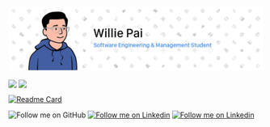 [![Header](/Assets/Images/Header.png "Header")](https://www.linkedin.com/in/willie-pai/)

<!-- Add an href="<link>" to make image clickable -->
<a>
    <!-- Currently hiding PRs from statistics -->
    <img align="center" width="495" src="https://github-readme-stats.vercel.app/api?username=PaisWillie&count_private=true&show_icons=true&hide=prs&border_radius=7&include_all_commits=truehide_border=true" />
</a>

<a>
    <!-- Currently hiding Turing from statistics -->
    <img align="center" width="350" src="https://github-readme-stats.vercel.app/api/top-langs/?username=PaisWillie&hide=Turing&layout=compact&border_radius=7&langs_count=6" />

[![Readme Card](https://github-readme-stats.vercel.app/api/pin/?username=anuraghazra&repo=github-readme-stats)](https://github.com/anuraghazra/github-readme-stats)

![Follow me on GitHub](https://img.shields.io/github/followers/PaisWillie?label=Followers&logoColor=blue&style=social)
[![Follow me on Linkedin](https://img.shields.io/badge/LinkedIn-Profile-informational?style=social&logo=linkedin&logoColor=blue)](https://www.linkedin.com/in/willie-pai/)
[![Follow me on Linkedin](https://img.shields.io/badge/Instagram-Profile-informational?style=social&logo=instagram&logoColor=blue)](https://www.instagram.com/paiswillie/)
